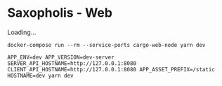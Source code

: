# Saxopholis - Web

Loading...

`docker-compose run --rm --service-ports cargo-web-node yarn dev`

`APP_ENV=dev APP_VERSION=dev-server SERVER_API_HOSTNAME=http://127.0.0.1:8080 CLIENT_API_HOSTNAME=http://127.0.0.1:8080 APP_ASSET_PREFIX=/static HOSTNAME=dev yarn dev`

